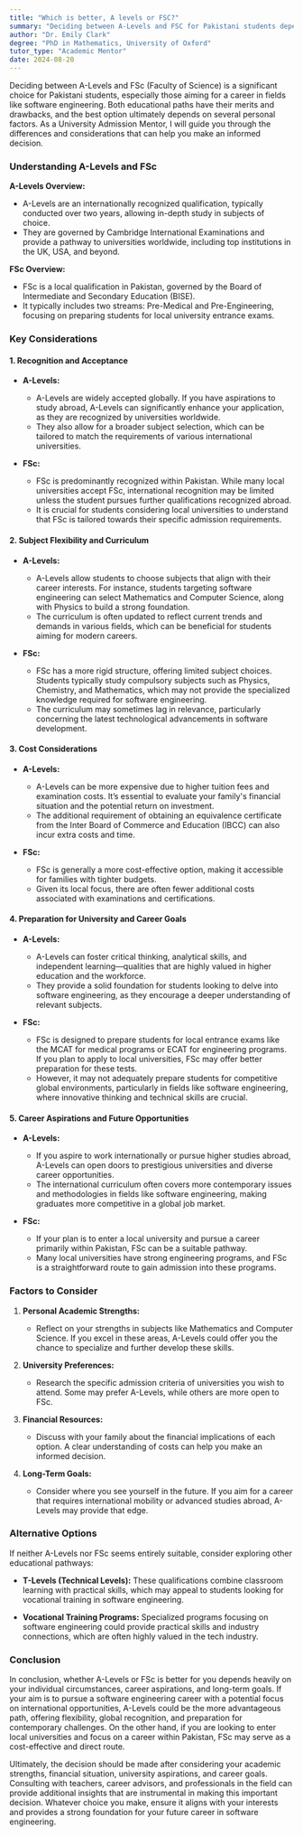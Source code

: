 ```yaml
---
title: "Which is better, A levels or FSC?"
summary: "Deciding between A-Levels and FSC for Pakistani students depends on personal goals, career aspirations, and educational preferences for future success."
author: "Dr. Emily Clark"
degree: "PhD in Mathematics, University of Oxford"
tutor_type: "Academic Mentor"
date: 2024-08-20
---
```


Deciding between A-Levels and FSc (Faculty of Science) is a significant choice for Pakistani students, especially those aiming for a career in fields like software engineering. Both educational paths have their merits and drawbacks, and the best option ultimately depends on several personal factors. As a University Admission Mentor, I will guide you through the differences and considerations that can help you make an informed decision.

### Understanding A-Levels and FSc

**A-Levels Overview:**
- A-Levels are an internationally recognized qualification, typically conducted over two years, allowing in-depth study in subjects of choice.
- They are governed by Cambridge International Examinations and provide a pathway to universities worldwide, including top institutions in the UK, USA, and beyond.

**FSc Overview:**
- FSc is a local qualification in Pakistan, governed by the Board of Intermediate and Secondary Education (BISE).
- It typically includes two streams: Pre-Medical and Pre-Engineering, focusing on preparing students for local university entrance exams.

### Key Considerations

#### 1. **Recognition and Acceptance**

- **A-Levels:**
  - A-Levels are widely accepted globally. If you have aspirations to study abroad, A-Levels can significantly enhance your application, as they are recognized by universities worldwide.
  - They also allow for a broader subject selection, which can be tailored to match the requirements of various international universities.

- **FSc:**
  - FSc is predominantly recognized within Pakistan. While many local universities accept FSc, international recognition may be limited unless the student pursues further qualifications recognized abroad.
  - It is crucial for students considering local universities to understand that FSc is tailored towards their specific admission requirements.

#### 2. **Subject Flexibility and Curriculum**

- **A-Levels:**
  - A-Levels allow students to choose subjects that align with their career interests. For instance, students targeting software engineering can select Mathematics and Computer Science, along with Physics to build a strong foundation.
  - The curriculum is often updated to reflect current trends and demands in various fields, which can be beneficial for students aiming for modern careers.

- **FSc:**
  - FSc has a more rigid structure, offering limited subject choices. Students typically study compulsory subjects such as Physics, Chemistry, and Mathematics, which may not provide the specialized knowledge required for software engineering.
  - The curriculum may sometimes lag in relevance, particularly concerning the latest technological advancements in software development.

#### 3. **Cost Considerations**

- **A-Levels:**
  - A-Levels can be more expensive due to higher tuition fees and examination costs. It’s essential to evaluate your family's financial situation and the potential return on investment.
  - The additional requirement of obtaining an equivalence certificate from the Inter Board of Commerce and Education (IBCC) can also incur extra costs and time.

- **FSc:**
  - FSc is generally a more cost-effective option, making it accessible for families with tighter budgets.
  - Given its local focus, there are often fewer additional costs associated with examinations and certifications.

#### 4. **Preparation for University and Career Goals**

- **A-Levels:**
  - A-Levels can foster critical thinking, analytical skills, and independent learning—qualities that are highly valued in higher education and the workforce.
  - They provide a solid foundation for students looking to delve into software engineering, as they encourage a deeper understanding of relevant subjects.

- **FSc:**
  - FSc is designed to prepare students for local entrance exams like the MCAT for medical programs or ECAT for engineering programs. If you plan to apply to local universities, FSc may offer better preparation for these tests.
  - However, it may not adequately prepare students for competitive global environments, particularly in fields like software engineering, where innovative thinking and technical skills are crucial.

#### 5. **Career Aspirations and Future Opportunities**

- **A-Levels:**
  - If you aspire to work internationally or pursue higher studies abroad, A-Levels can open doors to prestigious universities and diverse career opportunities.
  - The international curriculum often covers more contemporary issues and methodologies in fields like software engineering, making graduates more competitive in a global job market.

- **FSc:**
  - If your plan is to enter a local university and pursue a career primarily within Pakistan, FSc can be a suitable pathway.
  - Many local universities have strong engineering programs, and FSc is a straightforward route to gain admission into these programs.

### Factors to Consider

1. **Personal Academic Strengths:**
   - Reflect on your strengths in subjects like Mathematics and Computer Science. If you excel in these areas, A-Levels could offer you the chance to specialize and further develop these skills.

2. **University Preferences:**
   - Research the specific admission criteria of universities you wish to attend. Some may prefer A-Levels, while others are more open to FSc.

3. **Financial Resources:**
   - Discuss with your family about the financial implications of each option. A clear understanding of costs can help you make an informed decision.

4. **Long-Term Goals:**
   - Consider where you see yourself in the future. If you aim for a career that requires international mobility or advanced studies abroad, A-Levels may provide that edge.

### Alternative Options

If neither A-Levels nor FSc seems entirely suitable, consider exploring other educational pathways:

- **T-Levels (Technical Levels):** These qualifications combine classroom learning with practical skills, which may appeal to students looking for vocational training in software engineering.
  
- **Vocational Training Programs:** Specialized programs focusing on software engineering could provide practical skills and industry connections, which are often highly valued in the tech industry.

### Conclusion

In conclusion, whether A-Levels or FSc is better for you depends heavily on your individual circumstances, career aspirations, and long-term goals. If your aim is to pursue a software engineering career with a potential focus on international opportunities, A-Levels could be the more advantageous path, offering flexibility, global recognition, and preparation for contemporary challenges. On the other hand, if you are looking to enter local universities and focus on a career within Pakistan, FSc may serve as a cost-effective and direct route.

Ultimately, the decision should be made after considering your academic strengths, financial situation, university aspirations, and career goals. Consulting with teachers, career advisors, and professionals in the field can provide additional insights that are instrumental in making this important decision. Whatever choice you make, ensure it aligns with your interests and provides a strong foundation for your future career in software engineering.
    